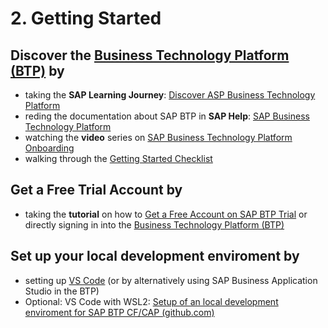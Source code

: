 # 2. Getting Started

## Discover the [Business Technology Platform (BTP)](https://www.sap.com/germany/products/business-technology-platform.html) by

- taking the **SAP Learning Journey**: [Discover ASP Business Technology Platform](https://learning.sap.com/learning-journey/discover-sap-business-technology-platform)
- reding the documentation about SAP BTP in **SAP Help**: [SAP Business Technology Platform](https://help.sap.com/docs/BTP/65de2977205c403bbc107264b8eccf4b/6a2c1ab5a31b4ed9a2ce17a5329e1dd8.html?locale=en-US)
- watching the **video** series on [SAP Business Technology Platform Onboarding](https://www.youtube.com/playlist?list=PLkzo92owKnVw3l4fqcLoQalyFi9K4-UdY)
- walking through the [Getting Started Checklist](https://help.sap.com/docs/BTP/df50977d8bfa4c9a8a063ddb37113c43/cbd76632d8aa4cb7bbf175d7607db463.html?locale=en-US)

## Get a Free Trial Account by

- taking the **tutorial** on how to [Get a Free Account on SAP BTP Trial](https://developers.sap.com/tutorials/hcp-create-trial-account.html) or directly signing in into the [Business Technology Platform (BTP)](https://www.sap.com/germany/products/business-technology-platform.html)

## Set up your local development enviroment by

- setting up [VS Code](https://developers.sap.com/tutorials/btp-app-set-up-local-development.html) (or by alternatively using SAP Business Application Studio in the BTP)
- Optional: VS Code with WSL2: [Setup of an local development enviroment for SAP BTP CF/CAP (github.com)](https://gist.github.com/MarcusSchoelzel/a0322e9a19ce9ef51971abe62616c119)
